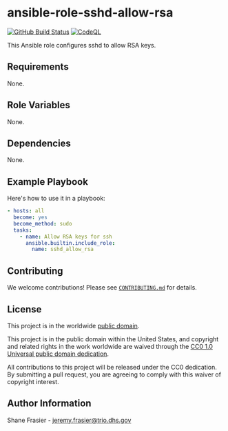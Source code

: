 # ansible-role-sshd-allow-rsa #

[![GitHub Build Status](https://github.com/cisagov/ansible-role-sshd-allow-rsa/workflows/build/badge.svg)](https://github.com/cisagov/ansible-role-sshd-allow-rsa/actions)
[![CodeQL](https://github.com/cisagov/ansible-role-sshd-allow-rsa/workflows/CodeQL/badge.svg)](https://github.com/cisagov/ansible-role-sshd-allow-rsa/actions/workflows/codeql-analysis.yml)

This Ansible role configures sshd to allow RSA keys.

## Requirements ##

None.

## Role Variables ##

None.

<!--
| Variable | Description | Default | Required |
|----------|-------------|---------|----------|
| optional_variable | Describe its purpose. | `default_value` | No |
| required_variable | Describe its purpose. | n/a | Yes |
-->

## Dependencies ##

None.

## Example Playbook ##

Here's how to use it in a playbook:

```yaml
- hosts: all
  become: yes
  become_method: sudo
  tasks:
    - name: Allow RSA keys for ssh
      ansible.builtin.include_role:
        name: sshd_allow_rsa
```

## Contributing ##

We welcome contributions!  Please see [`CONTRIBUTING.md`](CONTRIBUTING.md) for
details.

## License ##

This project is in the worldwide [public domain](LICENSE).

This project is in the public domain within the United States, and
copyright and related rights in the work worldwide are waived through
the [CC0 1.0 Universal public domain
dedication](https://creativecommons.org/publicdomain/zero/1.0/).

All contributions to this project will be released under the CC0
dedication. By submitting a pull request, you are agreeing to comply
with this waiver of copyright interest.

## Author Information ##

Shane Frasier - <jeremy.frasier@trio.dhs.gov>

